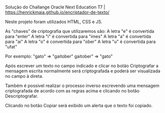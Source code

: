 Solução do Challange Oracle Next Education T7 | 
https://henrickmaia.github.io/encriptador-de-texto/

Neste projeto foram utilizados HTML, CSS e JS.

As "chaves" de criptografia que utilizaremos são:
A letra "e" é convertida para "enter"
A letra "i" é convertida para "imes"
A letra "a" é convertida para "ai"
A letra "o" é convertida para "ober"
A letra "u" é convertida para "ufat"

Por exemplo:
"gato" => "gaitober"
gaitober" => "gato"

Após escrever um texto no campo indicado e clicar no botão Criptografar a mensagem escrita normalmente será criptografada e poderá ser visualizada no campo à direta.

Também é possivel realizar o processo inverso escrevendo uma mensagem criptografada de acordo com as regras acima e clicando no botão Descriptografar. 

Clicando no botão Copiar será exibido um alerta que o texto foi copiado.